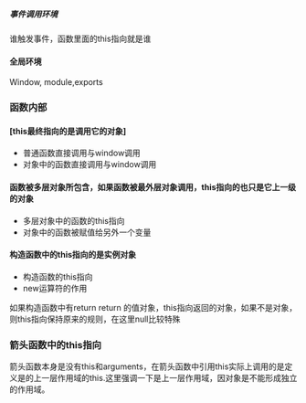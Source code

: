##### 事件调用环境

谁触发事件，函数里面的this指向就是谁

#### 全局环境

Window, module,exports

### 函数内部

#### [this最终指向的是调用它的对象]

- 普通函数直接调用与window调用
- 对象中的函数直接调用与window调用

#### 函数被多层对象所包含，如果函数被最外层对象调用，this指向的也只是它上一级的对象

- 多层对象中的函数的this指向
- 对象中的函数被赋值给另外一个变量

#### 构造函数中的this指向的是实例对象

- 构造函数的this指向
- new运算符的作用

如果构造函数中有return return 的值对象，this指向返回的对象，如果不是对象，则this指向保持原来的规则，在这里null比较特殊



### 箭头函数中的this指向

箭头函数本身是没有this和arguments，在箭头函数中引用this实际上调用的是定义是的上一层作用域的this.这里强调一下是上一层作用域，因对象是不能形成独立的作用域。